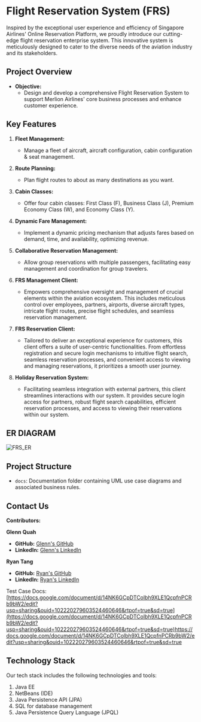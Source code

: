 # Flight Reservation System (FRS)

Inspired by the exceptional user experience and efficiency of Singapore Airlines' Online Reservation Platform, we proudly introduce our cutting-edge flight reservation enterprise system. This innovative system is meticulously designed to cater to the diverse needs of the aviation industry and its stakeholders.

## Project Overview

- **Objective:**
  - Design and develop a comprehensive Flight Reservation System to support Merlion Airlines' core business processes and enhance customer experience.

## Key Features

1. **Fleet Management:**
   - Manage a fleet of aircraft, aircraft configuration, cabin configuration & seat management.

2. **Route Planning:**
   - Plan flight routes to about as many destinations as you want.

3. **Cabin Classes:**
   - Offer four cabin classes: First Class (F), Business Class (J), Premium Economy Class (W), and Economy Class (Y).
  
4. **Dynamic Fare Management:**
   - Implement a dynamic pricing mechanism that adjusts fares based on demand, time, and availability, optimizing revenue.

5. **Collaborative Reservation Management:**
   - Allow group reservations with multiple passengers, facilitating easy management and coordination for group travelers.

6. **FRS Management Client:**
   - Empowers comprehensive oversight and management of crucial elements within the aviation ecosystem. This includes meticulous control over employees, partners, airports, diverse aircraft types, intricate flight routes, precise flight schedules, and seamless reservation management.

7. **FRS Reservation Client:**
   - Tailored to deliver an exceptional experience for customers, this client offers a suite of user-centric functionalities. From effortless registration and secure login mechanisms to intuitive flight search, seamless reservation processes, and convenient access to viewing and managing reservations, it prioritizes a smooth user journey.

8. **Holiday Reservation System:**
   - Facilitating seamless integration with external partners, this client streamlines interactions with our system. It provides secure login access for partners, robust flight search capabilities, efficient reservation processes, and access to viewing their reservations within our system.

## ER DIAGRAM
![FRS_ER](https://github.com/glennquah/Flight-Reservation-System/assets/122248619/4b1b323f-55a1-4eb5-b011-6dd0b966ac56)


## Project Structure

- `docs`: Documentation folder containing UML use case diagrams and associated business rules.

## Contact Us

**Contributors:**

**Glenn Quah**
- **GitHub:** [Glenn's GitHub](https://github.com/glennquah)
- **LinkedIn:** [Glenn's LinkedIn](https://www.linkedin.com/in/glenn-quah-59390a18b/)

**Ryan Tang**
- **GitHub:** [Ryan's GitHub](https://github.com/ryantangmj)
- **LinkedIn:** [Ryan's LinkedIn](https://www.linkedin.com/in/ryantangmj/)

Test Case Docs: [https://docs.google.com/document/d/14NK6GCpDTColbh9XLE1QcpfnPCRb9bW2/edit?usp=sharing&ouid=102220279603524460646&rtpof=true&sd=true](https://docs.google.com/document/d/14NK6GCpDTColbh9XLE1QcpfnPCRb9bW2/edit?usp=sharing&ouid=102220279603524460646&rtpof=true&sd=true)https://docs.google.com/document/d/14NK6GCpDTColbh9XLE1QcpfnPCRb9bW2/edit?usp=sharing&ouid=102220279603524460646&rtpof=true&sd=true

## Technology Stack
Our tech stack includes the following technologies and tools:
1. Java EE
2. NetBeans (IDE)
3. Java Persistence API (JPA)
4. SQL for database management
5. Java Persistence Query Language (JPQL)
